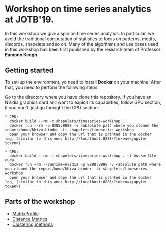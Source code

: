 #  Workshop on time series analytics at JOTB'19.

In this workshop we give a spin on time series analytics. In particular, we avoid the traditional
computation of statistics to focus on patterns, motifs, discords, shapelets and so on.
Many of the algorithms and use cases used in this workshop has been first published by the research team
of Professor **Eamonn Keogh**.

## Getting started

To set-up the environment, yo need to install **Docker** on your machine. After that, you need to perform the following steps:

Go to the directory where you have clone this repository. If you have an NVidia graphics card and want to exploit its capabilities, follow GPU section, if you don't, just go throught the CPU section:

```
* CPU:
  docker build --rm -t shapelets/timeseries-workshop .
  docker run --rm -p 8888:8888 -v <absolute path where you cloned the repo>:/home/khiva-binder -ti shapelets/timeseries-workshop
  open your browser and copy the url that is printed in the docker log, (similar to this one: http://localhost:8888/?token=<jupyter token>)

* GPU:
  docker build --rm -t shapelets/timeseries-workshop . –f Dockerfile-cuda
  docker run –rm --runtime=nvidia -p 8888:8888 -v <absolute path where you cloned the repo>:/home/khiva-binder -ti shapelets/timeseries-workshop
  open your browser and copy the url that is printed in the docker log, (similar to this one: http://localhost:8888/?token=<jupyter token>)
```
## Parts of the workshop

* [MatrixProfile](https://github.com/shapelets/timeseries-workshop/blob/master/matrixprofile/README.md)
* [Distance Metrics](https://github.com/shapelets/timeseries-workshop/blob/master/distances/README.md)
* [Clustering methods](https://github.com/shapelets/timeseries-workshop/blob/master/clustering/README.md)
